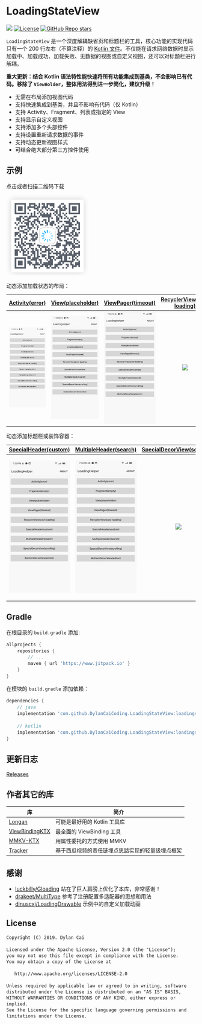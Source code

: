 # LoadingStateView

[![](https://www.jitpack.io/v/DylanCaiCoding/LoadingStateView.svg)](https://www.jitpack.io/#DylanCaiCoding/LoadingLoadingStateView) 
[![License](https://img.shields.io/badge/License-Apache--2.0-blue.svg)](https://github.com/DylanCaiCoding/LoadingStateView/blob/master/LICENSE)
[![GitHub Repo stars](https://img.shields.io/github/stars/DylanCaiCoding/LoadingStateView?style=social)](https://github.com/DylanCaiCoding/LoadingStateView)

`LoadingStateView` 是一个深度解耦缺省页和标题栏的工具，核心功能的实现代码只有一个 200 行左右（不算注释）的 [Kotlin 文件](https://github.com/DylanCaiCoding/LoadingStateView/blob/master/loadingstateview/src/main/java/com/dylanc/loadingstateview/LoadingStateView.kt)。不仅能在请求网络数据时显示加载中、加载成功、加载失败、无数据的视图或自定义视图，还可以对标题栏进行解耦。

**重大更新：结合 Kotlin 语法特性能快速将所有功能集成到基类，不会影响已有代码。移除了 `ViewHolder`，整体用法得到进一步简化，建议升级！**

- 无需在布局添加视图代码
- 支持快速集成到基类，并且不影响有代码（仅 Kotlin）
- 支持 Activity、Fragment、列表或指定的 View
- 支持显示自定义视图
- 支持添加多个头部控件
- 支持设置重新请求数据的事件
- 支持动态更新视图样式
- 可结合绝大部分第三方控件使用

## 示例

点击或者扫描二维码下载

[![QR code](img/app_download_qr_code.png)](https://www.pgyer.com/loadinghelper)

动态添加加载状态的布局：

| [Activity(error)](https://github.com/DylanCaiCoding/LoadingStateView/blob/master/sample-java/src/main/java/com/dylanc/loadingstateview/sample/java/ui/ActErrorActivity.java) | [View(placeholder)](https://github.com/DylanCaiCoding/LoadingStateView/blob/master/sample-java/src/main/java/com/dylanc/loadingstateview/sample/java/ui/ViewPlaceholderActivity.java) | [ViewPager(timeout)](https://github.com/DylanCaiCoding/LoadingStateView/blob/master/sample-java/src/main/java/com/dylanc/loadingstateview/sample/java/ui/ViewPagerActivity.java) | [RecyclerView(cool loading)](https://github.com/DylanCaiCoding/LoadingStateView/blob/master/sample-java/src/main/java/com/dylanc/loadingstateview/sample/java/ui/RecyclerViewActivity.java) |
| :----------------------------------------------------------: | :----------------------------------------------------------: | :----------------------------------------------------------: | :----------------------------------------------------------: |
|                 ![](gif/activity_error.gif)                  |                ![](gif/view_placeholder.gif)                 |                ![](gif/viewpager_timeout.gif)                |              ![](gif/recyclerview_loading.gif)               |

动态添加标题栏或装饰容器：

| [SpecialHeader(custom)](https://github.com/DylanCaiCoding/LoadingStateView/blob/master/sample-java/src/main/java/com/dylanc/loadingstateview/sample/java/ui/CustomHeaderActivity.java) | [MultipleHeader(search)](https://github.com/DylanCaiCoding/LoadingStateView/blob/master/sample-java/src/main/java/com/dylanc/loadingstateview/sample/java/ui/MultipleHeaderActivity.java) | [SpecialDecorView(scrolling)](https://github.com/DylanCaiCoding/LoadingStateView/blob/master/sample-java/src/main/java/com/dylanc/loadingstateview/sample/java/ui/ScrollingToolbarActivity.java) | [BottomDecorView(editor)](https://github.com/DylanCaiCoding/LoadingStateView/blob/master/sample-java/src/main/java/com/dylanc/loadingstateview/sample/java/ui/BottomEditorActivity.java) |
| :----------------------------------------------------------: | :----------------------------------------------------------: | :----------------------------------------------------------: | :----------------------------------------------------------: |
|              ![](gif/special_header_custom.gif)              |             ![](gif/multiple_header_search.gif)              |             ![](gif/special_decor_scrolling.gif)             |               ![](gif/bottom_decor_editor.gif)               |

## Gradle

在根目录的 `build.gradle` 添加:

```groovy
allprojects {
    repositories {
        // ...
        maven { url 'https://www.jitpack.io' }
    }
}
```

在模块的 `build.gradle` 添加依赖：

```groovy
dependencies {
    // java
    implementation 'com.github.DylanCaiCoding.LoadingStateView:loadingstateview:4.0.2'
    
    // kotlin
    implementation 'com.github.DylanCaiCoding.LoadingStateView:loadingstateview-ktx:4.0.2'
}
```

## 更新日志

[Releases](https://github.com/DylanCaiCoding/LoadingStateView/releases)

## 作者其它的库

| 库                                                           | 简介                                           |
| ------------------------------------------------------------ | ---------------------------------------------- |
| [Longan](https://github.com/DylanCaiCoding/Longan)           | 可能是最好用的 Kotlin 工具库                  |
| [ViewBindingKTX](https://github.com/DylanCaiCoding/ViewBindingKTX) | 最全面的 ViewBinding 工具                      |
| [MMKV-KTX](https://github.com/DylanCaiCoding/MMKV-KTX)       | 用属性委托的方式使用 MMKV                              |
| [Tracker](https://github.com/DylanCaiCoding/Tracker)         | 基于西瓜视频的责任链埋点思路实现的轻量级埋点框架          |

## 感谢

- [luckbilly/Gloading](https://github.com/luckybilly/Gloading) 站在了巨人肩膀上优化了本库，非常感谢！
- [drakeet/MultiType](https://github.com/drakeet/MultiType) 参考了注册配置多适配器的思想和用法
- [dinuscxj/LoadingDrawable](https://github.com/dinuscxj/LoadingDrawable) 示例中的自定义加载动画

## License

```
Copyright (C) 2019. Dylan Cai

Licensed under the Apache License, Version 2.0 (the "License");
you may not use this file except in compliance with the License.
You may obtain a copy of the License at

   http://www.apache.org/licenses/LICENSE-2.0

Unless required by applicable law or agreed to in writing, software
distributed under the License is distributed on an "AS IS" BASIS,
WITHOUT WARRANTIES OR CONDITIONS OF ANY KIND, either express or implied.
See the License for the specific language governing permissions and
limitations under the License.
```
